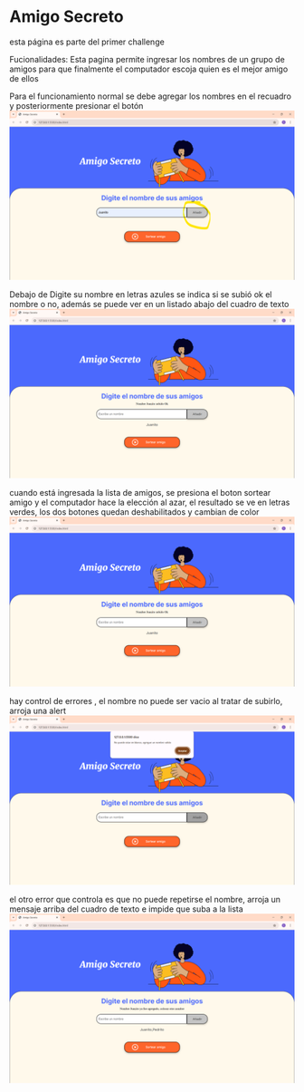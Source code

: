 <h1>Amigo Secreto</h1>
<p>esta página es parte del primer challenge</p>

Fucionalidades:
Esta pagina permite ingresar los nombres de un grupo de amigos para que finalmente el computador escoja quien es el mejor amigo de ellos

Para el funcionamiento normal se debe agregar los nombres en el recuadro y posteriormente presionar el botón
![ingreso nombres](ok1.png)

Debajo de Digite su nombre en letras azules se indica si se subió ok el nombre o no, además se puede ver en un listado abajo del cuadro de texto
![mensaje ok de subida del nombre](ok2.png)

cuando está ingresada la lista de amigos, se presiona el boton sortear amigo y el computador hace la elección al azar, el resultado se ve en letras verdes, los dos botones quedan deshabilitados y cambian de color
![eleccion mejor amigo](ok2.png)

hay control de errores , el nombre no puede ser vacio al tratar de subirlo, arroja una alert
![error distinto de vacio](Error2.png)

el otro error que controla es que no puede repetirse el nombre, arroja un mensaje arriba del cuadro de texto e impide que suba a la lista
![error distinto de vacio](Error1.png)


